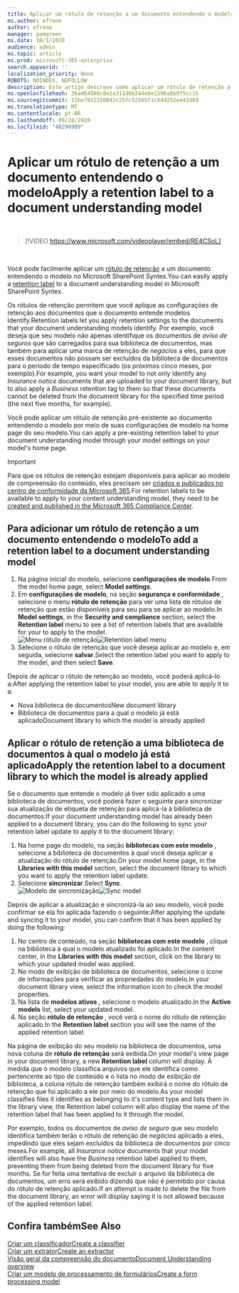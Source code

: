 ```yaml
---
title: Aplicar um rótulo de retenção a um documento entendendo o modelo
ms.author: efrene
author: efrene
manager: pamgreen
ms.date: 10/1/2020
audience: admin
ms.topic: article
ms.prod: microsoft-365-enterprise
search.appverid: ''
localization_priority: None
ROBOTS: NOINDEX, NOFOLLOW
description: Este artigo descreve como aplicar um rótulo de retenção a um documento entendendo o modelo
ms.openlocfilehash: 26ad64906c0e2a311d8b244e8e1596a8b975cc15
ms.sourcegitcommit: 15be7822220041c25fc52565f1c64d252e442d89
ms.translationtype: MT
ms.contentlocale: pt-BR
ms.lasthandoff: 09/28/2020
ms.locfileid: "48294909"
---
```

# <a name="apply-a-retention-label-to-a-document-understanding-model"></a><span data-ttu-id="6d5e1-103">Aplicar um rótulo de retenção a um documento entendendo o modelo</span><span class="sxs-lookup"><span data-stu-id="6d5e1-103">Apply a retention label to a document understanding model</span></span>

</br>

> [!VIDEO https://www.microsoft.com/videoplayer/embed/RE4CSoL]

</br>

<span data-ttu-id="6d5e1-104">Você pode facilmente aplicar um [rótulo de retenção](https://docs.microsoft.com/microsoft-365/compliance/retention) a um documento entendendo o modelo no Microsoft SharePoint Syntex.</span><span class="sxs-lookup"><span data-stu-id="6d5e1-104">You can easily apply a [retention label](https://docs.microsoft.com/microsoft-365/compliance/retention) to a document understanding model in Microsoft SharePoint Syntex.</span></span>

<span data-ttu-id="6d5e1-105">Os rótulos de retenção permitem que você aplique as configurações de retenção aos documentos que o documento entende modelos Identify.</span><span class="sxs-lookup"><span data-stu-id="6d5e1-105">Retention labels let you apply retention settings to the documents that your document understanding models identify.</span></span>  <span data-ttu-id="6d5e1-106">Por exemplo, você deseja que seu modelo não apenas identifique os documentos de *aviso de seguros* que são carregados para sua biblioteca de documentos, mas também para aplicar uma marca de retenção de *negócios* a eles, para que esses documentos não possam ser excluídos da biblioteca de documentos para o período de tempo especificado (os próximos cinco meses, por exemplo).</span><span class="sxs-lookup"><span data-stu-id="6d5e1-106">For example, you want your model to not only identify any *Insurance notice* documents that are uploaded to your document library, but to also apply a *Business* retention tag to them so that these documents cannot be deleted from the document library for the specified time period (the next five months, for example).</span></span>

<span data-ttu-id="6d5e1-107">Você pode aplicar um rótulo de retenção pré-existente ao documento entendendo o modelo por meio de suas configurações de modelo na home page do seu modelo.</span><span class="sxs-lookup"><span data-stu-id="6d5e1-107">You can apply a pre-existing retention label to your document understanding model through your model settings on your model's home page.</span></span> 

> [!Important]
> <span data-ttu-id="6d5e1-108">Para que os rótulos de retenção estejam disponíveis para aplicar ao modelo de compreensão do conteúdo, eles precisam ser [criados e publicados no centro de conformidade da Microsoft 365](https://docs.microsoft.com/microsoft-365/compliance/create-apply-retention-labels#how-to-create-and-publish-retention-labels).</span><span class="sxs-lookup"><span data-stu-id="6d5e1-108">For retention labels to be available to apply to your content understanding model, they need to be [created and published in the Microsoft 365 Compliance Center](https://docs.microsoft.com/microsoft-365/compliance/create-apply-retention-labels#how-to-create-and-publish-retention-labels).</span></span>

## <a name="to-add-a-retention-label-to-a-document-understanding-model"></a><span data-ttu-id="6d5e1-109">Para adicionar um rótulo de retenção a um documento entendendo o modelo</span><span class="sxs-lookup"><span data-stu-id="6d5e1-109">To add a retention label to a document understanding model</span></span>

1. <span data-ttu-id="6d5e1-110">Na página inicial do modelo, selecione **configurações de modelo**.</span><span class="sxs-lookup"><span data-stu-id="6d5e1-110">From the model home page, select **Model settings**.</span></span></br>
2. <span data-ttu-id="6d5e1-111">Em **configurações de modelo**, na seção **segurança e conformidade** , selecione o menu **rótulo de retenção** para ver uma lista de rótulos de retenção que estão disponíveis para seu para se aplicar ao modelo.</span><span class="sxs-lookup"><span data-stu-id="6d5e1-111">In **Model settings**, in the **Security and compliance** section, select the **Retention label** menu to see a list of retention labels that are available for your to apply to the model.</span></span></br>
 <span data-ttu-id="6d5e1-112">![Menu rótulo de retenção](../media/content-understanding/retention-labels-menu.png)</span><span class="sxs-lookup"><span data-stu-id="6d5e1-112">![Retention label menu](../media/content-understanding/retention-labels-menu.png)</span></span></br> 
3. <span data-ttu-id="6d5e1-113">Selecione o rótulo de retenção que você deseja aplicar ao modelo e, em seguida, selecione **salvar**.</span><span class="sxs-lookup"><span data-stu-id="6d5e1-113">Select the retention label you want to apply to the model, and then select **Save**.</span></span></br>

<span data-ttu-id="6d5e1-114">Depois de aplicar o rótulo de retenção ao modelo, você poderá aplicá-lo a:</span><span class="sxs-lookup"><span data-stu-id="6d5e1-114">After applying the retention label to your model, you are able to apply it to a:</span></span>
- <span data-ttu-id="6d5e1-115">Nova biblioteca de documentos</span><span class="sxs-lookup"><span data-stu-id="6d5e1-115">New document library</span></span>
- <span data-ttu-id="6d5e1-116">Biblioteca de documentos para a qual o modelo já está aplicado</span><span class="sxs-lookup"><span data-stu-id="6d5e1-116">Document library to which the model is already applied</span></span>
 
## <a name="apply-the-retention-label-to-a-document-library-to-which-the-model-is-already-applied"></a><span data-ttu-id="6d5e1-117">Aplicar o rótulo de retenção a uma biblioteca de documentos à qual o modelo já está aplicado</span><span class="sxs-lookup"><span data-stu-id="6d5e1-117">Apply the retention label to a document library to which the model is already applied</span></span>

<span data-ttu-id="6d5e1-118">Se o documento que entende o modelo já tiver sido aplicado a uma biblioteca de documentos, você poderá fazer o seguinte para sincronizar sua atualização de etiqueta de retenção para aplicá-la à biblioteca de documentos:</span><span class="sxs-lookup"><span data-stu-id="6d5e1-118">If your document understanding model has already been applied to a document library, you can do the following to sync your retention label update to apply it to the document library:</span></span></br>

1. <span data-ttu-id="6d5e1-119">Na home page do modelo, na seção **bibliotecas com este modelo** , selecione a biblioteca de documentos à qual você deseja aplicar a atualização do rótulo de retenção.</span><span class="sxs-lookup"><span data-stu-id="6d5e1-119">On your model home page, in the **Libraries with this model** section, select the document library to which you want to apply the retention label update.</span></span> </br> 
2. <span data-ttu-id="6d5e1-120">Selecione **sincronizar**.</span><span class="sxs-lookup"><span data-stu-id="6d5e1-120">Select **Sync**.</span></span> </br>
 <span data-ttu-id="6d5e1-121">![Modelo de sincronização](../media/content-understanding/sync-model.png)</span><span class="sxs-lookup"><span data-stu-id="6d5e1-121">![Sync model](../media/content-understanding/sync-model.png)</span></span></br> 


<span data-ttu-id="6d5e1-122">Depois de aplicar a atualização e sincronizá-la ao seu modelo, você pode confirmar se ela foi aplicada fazendo o seguinte:</span><span class="sxs-lookup"><span data-stu-id="6d5e1-122">After applying the update and syncing it to your model, you can confirm that it has been applied by doing the following:</span></span>

1. <span data-ttu-id="6d5e1-123">No centro de conteúdo, na seção **bibliotecas com este modelo** , clique na biblioteca à qual o modelo atualizado foi aplicado.</span><span class="sxs-lookup"><span data-stu-id="6d5e1-123">In the content center, in the **Libraries with this model** section, click on the library to which your updated model was applied.</span></span> </br>
2. <span data-ttu-id="6d5e1-124">No modo de exibição de biblioteca de documentos, selecione o ícone de informações para verificar as propriedades do modelo.</span><span class="sxs-lookup"><span data-stu-id="6d5e1-124">In your document library view, select the information icon to check the model properties.</span></span></br>  
3. <span data-ttu-id="6d5e1-125">Na lista de **modelos ativos** , selecione o modelo atualizado.</span><span class="sxs-lookup"><span data-stu-id="6d5e1-125">In the **Active models** list, select your updated model.</span></span></br>
4. <span data-ttu-id="6d5e1-126">Na seção **rótulo de retenção** , você verá o nome do rótulo de retenção aplicado.</span><span class="sxs-lookup"><span data-stu-id="6d5e1-126">In the **Retention label** section you will see the name of the applied retention label.</span></span></br>


<span data-ttu-id="6d5e1-127">Na página de exibição do seu modelo na biblioteca de documentos, uma nova coluna de **rótulo de retenção** será exibida.</span><span class="sxs-lookup"><span data-stu-id="6d5e1-127">On your model's view page in your document library, a new **Retention label** column will display.</span></span>  <span data-ttu-id="6d5e1-128">À medida que o modelo classifica arquivos que ele identifica como pertencente ao tipo de conteúdo e o lista no modo de exibição de biblioteca, a coluna rótulo de retenção também exibirá o nome do rótulo de retenção que foi aplicado a ele por meio do modelo.</span><span class="sxs-lookup"><span data-stu-id="6d5e1-128">As your model classifies files it identifies as belonging to it's content type and lists them in the library view, the Retention label column will also display the name of the retention label that has been applied to it through the model.</span></span>


<span data-ttu-id="6d5e1-129">Por exemplo, todos os documentos de *aviso de seguro* que seu modelo identifica também terão o rótulo de retenção de *negócios* aplicado a eles, impedindo que eles sejam excluídos da biblioteca de documentos por cinco meses.</span><span class="sxs-lookup"><span data-stu-id="6d5e1-129">For example, all *Insurance notice* documents that your model identifies will also have the *Business* retention label applied to them, preventing them from being deleted from the document library for five months.</span></span> <span data-ttu-id="6d5e1-130">Se for feita uma tentativa de excluir o arquivo da biblioteca de documentos, um erro será exibido dizendo que não é permitido por causa do rótulo de retenção aplicado.</span><span class="sxs-lookup"><span data-stu-id="6d5e1-130">If an attempt is made to delete the file from the document library, an error will display saying it is not allowed because of the applied retention label.</span></span>

## <a name="see-also"></a><span data-ttu-id="6d5e1-131">Confira também</span><span class="sxs-lookup"><span data-stu-id="6d5e1-131">See Also</span></span>
[<span data-ttu-id="6d5e1-132">Criar um classificador</span><span class="sxs-lookup"><span data-stu-id="6d5e1-132">Create a classifier</span></span>](create-a-classifier.md)</br>
[<span data-ttu-id="6d5e1-133">Criar um extrator</span><span class="sxs-lookup"><span data-stu-id="6d5e1-133">Create an extractor</span></span>](create-an-extractor.md)</br>
[<span data-ttu-id="6d5e1-134">Visão geral da compreensão do documento</span><span class="sxs-lookup"><span data-stu-id="6d5e1-134">Document Understanding overview</span></span>](document-understanding-overview.md)</br>
[<span data-ttu-id="6d5e1-135">Criar um modelo de processamento de formulários</span><span class="sxs-lookup"><span data-stu-id="6d5e1-135">Create a form processing model</span></span>](create-a-form-processing-model.md)  
